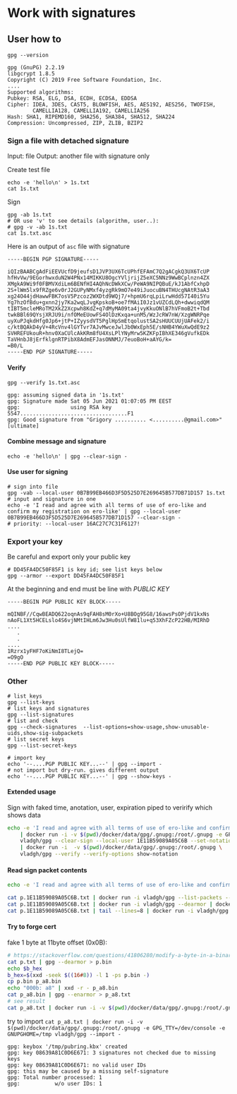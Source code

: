 # Work with signatures

## User how to

```shell
gpg --version
```
```text
gpg (GnuPG) 2.2.19
libgcrypt 1.8.5
Copyright (C) 2019 Free Software Foundation, Inc.
....
Supported algorithms:
Pubkey: RSA, ELG, DSA, ECDH, ECDSA, EDDSA
Cipher: IDEA, 3DES, CAST5, BLOWFISH, AES, AES192, AES256, TWOFISH,
        CAMELLIA128, CAMELLIA192, CAMELLIA256
Hash: SHA1, RIPEMD160, SHA256, SHA384, SHA512, SHA224
Compression: Uncompressed, ZIP, ZLIB, BZIP2
```

### Sign a file with detached signature

Input: file
Output: another file with signature only

Create test file
```shell
echo -e 'hello\n' > 1s.txt
cat 1s.txt
```
Sign
```shell
gpg -ab 1s.txt
# OR use 'v' to see details (algorithm, user..):
# gpg -v -ab 1s.txt
cat 1s.txt.asc
```
Here is an output of `asc` file with signature
```text
-----BEGIN PGP SIGNATURE-----

iQIzBAABCgAdFiEEVUcfD9jeufsD1JVP3UX6TcUPhfEFAmC7Q2gACgkQ3UX6TcUP
hfHvVw/9EGorhwxduN2W4PNx14MIKKU8OgcYVljrijZ5eXC5NNz9WwBCplnzn4ZX
XMgkA9Wi9f0FBMVXdiLm6BENfHI4AQhNcDWkXCw/PeWA9NIPQBuE/kJ1AbfCxhpD
2S+lWm5lx9fRZge6v0rJ2GUPyNMxf4yzgRk9mO7e49iJuocuBN4THUcgNAtR3aA3
xg24O44jdHawwFBK7osV5Pzcoz2WXDtd9WQj7/+hpmU6rqLpiLrwHdd57I40i5Yu
Yg7hzOfBdu+gxnn2jy7Ka2wqLJvgKpskoB+oe7fMAiI0Jz1vUZCdLQh+dwwiqdQM
tIBT5mcleMRoTM2XkZ2Xcpwh8KdZ+q7dMyMA09ta4jvyKkuONlB7hVFmoB2t+Tbd
twkBBl69QYsjXRJU9i/nfOMeEUowFS4OlDzKxqa+unM5/WzJcRW7nW/XzgWNRPqe
uyXuPJqkdHfg0Jp6+jtP+IZyysdVT5PglHpSmEtqolustSA2sHUUCUUjUAFek2/i
c/ktBQAkD4yV+4RcVnv4lGYTvr7AJvMwceJwlJb0WxEph5E/sNHB4YWuXwQdE9z2
SVHREFUkouR+hnv0XaCUlcAkKRm8fU4XsLPlYNyMrw5KZKFpIBhXE346gVufkEDk
TaVHnbJ8jErfklgnRTPibX8AdmEFJasONNMJ/7euoBoH+aAYG/k=
=B0/L
-----END PGP SIGNATURE-----

```

#### Verify

```shell
gpg --verify 1s.txt.asc
```
```text
gpg: assuming signed data in '1s.txt'
gpg: Signature made Sat 05 Jun 2021 01:07:05 PM EEST
gpg:                using RSA key 5547..................................F1
gpg: Good signature from "Grigory .......... <..........@gmail.com>" [ultimate]

```

#### Combine message and signature
```shell
echo -e 'hello\n' | gpg --clear-sign -
```
#### Use user for signing
```shell
# sign into file
gpg -vab --local-user 0B7B99EB466D3F5D525D7E269645B577DB71D157 1s.txt
# input and signature in one
echo -e 'I read and agree with all terms of use of ero-like and confirm my registration on ero-like' | gpg --local-user 0B7B99EB466D3F5D525D7E269645B577DB71D157 --clear-sign -
# priority: --local-user 16AC27C7C31F6127!
```
### Export your key

Be careful and export only your public key
```shell
# DD45FA4DC50F85F1 is key id; see list keys below
gpg --armor --export DD45FA4DC50F85F1
```
At the beginning and end must be line with *PUBLIC KEY*
```text
-----BEGIN PGP PUBLIC KEY BLOCK-----

mQINBF//CqwBEADQ622oqnAs9qFAH8sM0rXo+U8BOg95G8/16awsPsOPjdV1kxNs
nAoFL1Xt5HCELslo4S6vjNMtIHLm6Jw3Hu0sUlfW81lu+q53XhFZcP22HB/MIRhD
....
   .
   .
....
1Rzrx1yFHF7oKiNmI8TLejQ=
=O9gO
-----END PGP PUBLIC KEY BLOCK-----

```

### Other

```shell
# list keys
gpg --list-keys
# list keys and signatures
gpg --list-signatures
# list and check
gpg --check-signatures  --list-options=show-usage,show-unusable-uids,show-sig-subpackets
# list secret keys
gpg --list-secret-keys

# import key
echo '--....PGP PUBLIC KEY...--' | gpg --import -
# not import but dry-run. gives different output
echo '--....PGP PUBLIC KEY...--' | gpg --show-keys -

```

#### Extended usage

Sign with faked time, anotation, user, expiration piped to verirify which shows data
```bash
echo -e 'I read and agree with all terms of use of ero-like and confirm my registration on ero-like' \
    | docker run -i -v $(pwd)/docker/data/gpg/.gnupg:/root/.gnupg -e GPG_TTY=/dev/console \
    vladgh/gpg --clear-sign --local-user 1E11B59089A05C6B --set-notation name@ero-like.online=value --default-sig-expire 1 --faked-system-time 20230304T143648 \
    | docker run -i  -v $(pwd)/docker/data/gpg/.gnupg:/root/.gnupg \
    vladgh/gpg --verify --verify-options show-notation
```

#### Read sign packet contents
```bash
echo -e 'I read and agree with all terms of use of ero-like and confirm my registration on ero-like'     | docker run -i -v $(pwd)/docker/data/gpg/.gnupg:/root/.gnupg -e GPG_TTY=/dev/console     vladgh/gpg --clear-sign --local-user 1E11B59089A05C6B --set-notation name@ero-like.online=value --default-sig-expire 1 --faked-system-time 20230304T143648 > p.1E11B59089A05C6B.txt

cat p.1E11B59089A05C6B.txt | docker run -i vladgh/gpg --list-packets --verbos -
cat p.1E11B59089A05C6B.txt | docker run -i vladgh/gpg --dearmor | docker run -i vladgh/gpg --list-packets --verbos -
cat p.1E11B59089A05C6B.txt | tail --lines=8 | docker run -i vladgh/gpg --list-packets --verbos -
```


#### Try to forge cert
fake 1 byte at 11byte offset (0x0B):
```bash
# https://stackoverflow.com/questions/41806280/modify-a-byte-in-a-binary-file-using-standard-linux-command-line-tools
cat p.txt | gpg --dearmor > p.bin
echo $b_hex
b_hex=$(xxd -seek $((16#B)) -l 1 -ps p.bin -)
cp p.bin p_a8.bin
echo "000b: a8" | xxd -r - p_a8.bin
cat p_a8.bin | gpg --enarmor > p_a8.txt
# see result
cat p_a8.txt | docker run -i -v $(pwd)/docker/data/gpg/.gnupg:/root/.gnupg -e GPG_TTY=/dev/console -e GNUPGHOME=/tmp vladgh/gpg --list-packets --verbos -
```
try to import
`cat p_a8.txt | docker run -i -v $(pwd)/docker/data/gpg/.gnupg:/root/.gnupg -e GPG_TTY=/dev/console -e GNUPGHOME=/tmp vladgh/gpg --import -`
```text
gpg: keybox '/tmp/pubring.kbx' created
gpg: key 08639A81C0D6E671: 3 signatures not checked due to missing keys
gpg: key 08639A81C0D6E671: no valid user IDs
gpg: this may be caused by a missing self-signature
gpg: Total number processed: 1
gpg:           w/o user IDs: 1
```
